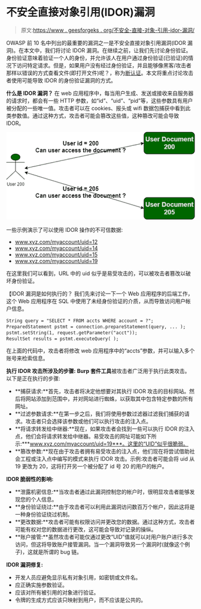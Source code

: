 # 不安全直接对象引用(IDOR)漏洞

> 原文:[https://www . geesforgeks . org/不安全-直接-对象-引用-idor-漏洞/](https://www.geeksforgeeks.org/insecure-direct-object-reference-idor-vulnerability/)

OWASP 前 10 名中列出的最重要的漏洞之一是不安全直接对象引用漏洞(IDOR 漏洞)。在本文中，我们将讨论 IDOR 漏洞。在继续之前，让我们先讨论身份验证。身份验证意味着验证一个人的身份，并允许该人在用户通过身份验证(已验证)的情况下访问特定请求。但是，如果用户没有经过身份验证，并且能够像黑客/攻击者那样以错误的方式查看文件(即打开文件)呢？，称为[断认证](https://www.geeksforgeeks.org/broken-authentication-vulnerability/)。本文将重点讨论攻击者使用可能导致 IDOR 的身份验证漏洞的方式。

**什么是 IDOR 漏洞？**
在 web 应用程序中，每当用户生成、发送或接收来自服务器的请求时，都会有一些 HTTP 参数，如“id”、“uid”、“pid”等，这些参数具有用户被分配的一些唯一值。攻击者可以在 cookies、报头或 wifi 数据包捕获中看到此类参数值。通过这种方式，攻击者可能会篡改这些值，这种篡改可能会导致 IDOR。

![](img/ae29c5f697e2ce43dec82babd9845530.png)

一些示例演示了可以使用 IDOR 操作的不可信数据:

*   www.xyz.com/myaccount/uid=12
*   www.xyz.com/myaccount/uid=14
*   www.xyz.com/myaccount/uid=15
*   www.xyz.com/myaccount/uid=19

在这里我们可以看到，URL 中的 uid 似乎是易受攻击的，可以被攻击者篡改以破坏身份验证。

【IDOR 漏洞是如何执行的？
我们先来讨论一下一个 Web 应用程序的后端工作，这个 Web 应用程序在 SQL 中使用了未经身份验证的介质，从而导致访问用户帐户信息。

```
String query = "SELECT * FROM accts WHERE account = ?";
PreparedStatement pstmt = connection.prepareStatement(query, ... );
pstmt.setString(1, request.getParameter("acct"));
ResultSet results = pstmt.executeQuery( );
```

在上面的代码中，攻击者将修改 web 应用程序中的“accts”参数，并可以输入多个账号来检索信息。

**执行 IDOR 攻击所涉及的步骤:**
**Burp 套件工具**被攻击者广泛用于执行此类攻击。以下是正在执行的步骤:

*   **捕获请求:**首先，攻击者将决定他想要对其执行 IDOR 攻击的目标网站。然后将网站添加到范围中，并对网站进行蜘蛛，以获取其中包含特定参数的所有网址。
*   **过滤参数请求:**在第一步之后，我们将使用参数过滤器过滤我们捕获的请求。攻击者只会选择该参数或他们可以执行攻击的注入点。
*   **将请求转发给中继器:**现在，如果攻击者会找到一些可以执行 IDOR 的注入点，他们会将请求转发给中继器。易受攻击的网址可能如下所示:***www.xyz.com/myaccount/uid=19***。这里的“UID”似乎很脆弱。
*   **篡改参数:**现在由于攻击者拥有易受攻击的注入点，他们现在将尝试借助社会工程或注入点中编写的模式来执行 IDOR 攻击。示例:攻击者可能会将 uid 从 19 更改为 20，这将打开另一个被分配了 id 号 20 的用户的帐户。

**IDOR 脆弱性的影响:**

*   **泄露机密信息:**当攻击者通过此漏洞控制您的帐户时，很明显攻击者能够发现您的个人信息。
*   **身份验证绕过:**由于攻击者可以利用此漏洞访问数百万个帐户，因此这将是一种身份验证绕过机制。
*   **更改数据:**攻击者可能有权限访问并更改您的数据。通过这种方式，攻击者可能有权对您的数据进行更改，这可能会导致对记录的操纵。
*   **账户接管:**虽然攻击者可能仅通过更改“UID”值就可以对用户账户进行多次访问，但这将导致账户接管漏洞。当一个漏洞导致另一个漏洞时(就像这个例子)，这就是所谓的 bug 链。

**IDOR 漏洞修复:**

*   开发人员应避免显示私有对象引用，如密钥或文件名。
*   应正确实施参数验证。
*   应该对所有被引用的对象进行验证。
*   令牌的生成方式应该只映射到用户，而不应该是公共的。